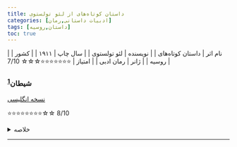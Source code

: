 ```yaml
---
title: داستان کوتاه‌‌های از لئو تولستوی
categories: [ادبیات داستانی,رمان]
tags: [داستان,روسیه]
toc: true
---
```


| نام اثر | داستان کوتاه‌های |
| نویسنده | لئو تولستوی |
| سال چاپ | ۱۹۱۱  |
| کشور | روسیه  |
| ژانر | رمان ادبی  |
| امتیاز | ⭐⭐⭐⭐⭐⭐⭐☆☆☆ 7/10  |


### شیطان<sup id="a1">[1](#f1)</sup>

[نسخه انگلیسی](https://www.gutenberg.org/cache/epub/67224/pg67224-images.html#I)

⭐⭐⭐⭐⭐⭐⭐⭐☆☆ 8/10

<details>
  <summary>خلاصه</summary>
دو مرد جوان، یوجین ایرتنف و برادرش، پس از مرگ پدرشان ارث بزرگی به جا می‌گذارند. با این حال، ارث با بدهی همراه است و برادران باید تصمیم بگیرند که آن را بپذیرند یا خیر. یوجین ارث را می‌پذیرد و سهم برادرش را می‌خرد و فکر می‌کند که می‌تواند زمین‌های بزرگی را بفروشد در حالی که بقیه را بهبود می‌بخشد. یوجین که در حین کار در مزرعه با مادرش به تنهایی زندگی می کند، دلتنگ روابطی است که در سن پترزبورگ با زنان داشت. او در اطراف روستا تحقیق می کند و نگهبان یوجین را به دهقانی محلی به نام استپانیدا معرفی می کند که شوهرش در شهر زندگی می کند. چند ماه است که یوجین و استپانیدا با هم برخورد می کنند و یوجین هر بار پول او را می دهد. در نهایت، مادر یوجین فکر می کند که وقت آن رسیده است که او ازدواج کند، ترجیحا با وارثی که به آنها در پرداخت بدهی هایشان کمک می کند. یوجین در کمال ناامیدی او عاشق لیزا آننسکایا، دختری جذاب طبقه متوسط ​​می شود و پس از قطع رابطه یوجین با استپانیدا، ازدواج می کنند.

پس از یک سال ازدواج، لیزا دو زن دهقان را استخدام می کند تا در تمیز کردن املاک کمک کنند. یکی از آنها استپانیدا است. وقتی یوجین متوجه او می‌شود، تمام اشتیاق به او که فکر می‌کرد فراموش شده است، با عجله برمی‌گردد. او نمی تواند از فکر کردن به او دست بردارد و تصمیم می گیرد که او را از آنجا دور کنند. لیزا بعداً در دوران بارداری دچار سقوط مضری می شود و یوجین به دستور پزشک او را برای درمان استراحت به مدت دو ماه به کریمه می برد. او یک دختر به دنیا می آورد و چشم انداز مالی یوجین امیدوار کننده به نظر می رسد. املاک او در بهترین شرایط کاری که تا به حال بوده است توصیف می شود و او فکر می کند که بالاخره خوشحال است.

در یک فستیوال دهکده، یوجین متوجه رقص استپانیدا می شود و نگاه های آنها دوباره میل او را بیدار می کند. او که از شهوت رنج می برد، به از سرگیری روابط با او فکر می کند، اما متوجه می شود که این رابطه باعث رسوایی بیش از حد می شود. یوجین در مورد استپانیدا می گوید: "واقعاً، او یک شیطان است. به سادگی یک شیطان است. او بر خلاف میل من خود را از من تسخیر کرده است." همسرش را بکشد و با استپانیدا فرار کند. یوجین سپس به گزینه سوم می اندیشد، یعنی خودکشی. وقتی خانواده‌اش او را در اثر شلیک هفت تیر مرده می‌بینند، نمی‌توانند بفهمند که چرا او خودکشی کرده است، زیرا با وجود اینکه ظاهراً عذاب کشیده بود، به نزدیک‌ترین بستگانش اعتماد نکرد.
</details>

----

